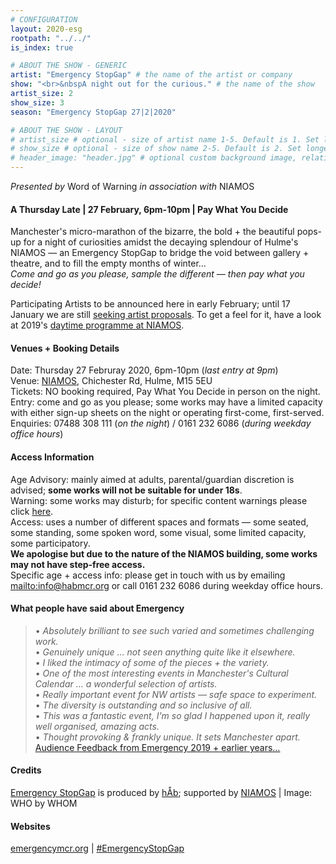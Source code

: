 ```yaml
---
# CONFIGURATION
layout: 2020-esg
rootpath: "../../"
is_index: true

# ABOUT THE SHOW - GENERIC
artist: "Emergency StopGap" # the name of the artist or company
show: "<br>&nbspA night out for the curious." # the name of the show
artist_size: 2
show_size: 3
season: "Emergency StopGap 27|2|2020"

# ABOUT THE SHOW - LAYOUT
# artist_size # optional - size of artist name 1-5. Default is 1. Set longer names to lower values
# show_size # optional - size of show name 2-5. Default is 2. Set longer names to lower values
# header_image: "header.jpg" # optional custom background image, relative to current page
---
```

*Presented by* Word of Warning *in association with* NIAMOS           
         
#### A Thursday Late | 27 February, 6pm-10pm | Pay What You Decide             
Manchester's micro-marathon of the bizarre, the bold + the beautiful pops-up for a night of curiosities amidst the decaying splendour of Hulme's NIAMOS — an Emergency StopGap to bridge the void between gallery + theatre, and to fill the empty months of winter…<br>*Come and go as you please, sample the different — then pay what you decide!*            
             
Participating Artists to be announced here in early February; until 17 January we are still [seeking artist proposals](/hab/emergency). To get a feel for it, have a look at 2019's [daytime programme at NIAMOS](/archive/2019-emergency/daytime).         
         
#### Venues + Booking Details         
Date: Thursday 27 Februray 2020, 6pm-10pm (*last entry at 9pm*)           
Venue: <a href="http://www.niamos.space" target="_blank">NIAMOS</a>, Chichester Rd, Hulme, M15 5EU        
Tickets: NO booking required, Pay What You Decide in person on the night.<br>Entry: come and go as you please; some works may have a limited capacity with either sign-up sheets on the night or operating first-come, first-served.       
Enquiries: 07488 308 111 (*on the night*) / 0161 232 6086 (*during weekday office hours*)          
         
#### Access Information       
Age Advisory: mainly aimed at adults, parental/guardian discretion is advised; **some works will not be suitable for under 18s**.<br>Warning: some works may disturb; for specific content warnings please click [here](/warnings).<br>Access: uses a number of different spaces and formats — some seated, some standing, some spoken word, some visual, some limited capacity, some participatory.<br>**We apologise but due to the nature of the NIAMOS building, some works may not have step-free access.**<br>Specific age + access info: please get in touch with us by emailing <mailto:info@habmcr.org> or call 0161 232 6086 during weekday office hours.        
            
#### What people have said about Emergency         
>• *Absolutely brilliant to see such varied and sometimes challenging work.*<br>• *Genuinely unique … not seen anything quite like it elsewhere.*<br>• *I liked the intimacy of some of the pieces + the variety.*<br>• *One of the most interesting events in Manchester's Cultural Calendar … a wonderful selection of artists.*<br>• *Really important event for NW artists — safe space to experiment.*<br>• *The diversity is outstanding and so inclusive of all.*<br>• *This was a fantastic event, I'm so glad I happened upon it, really well organised, amazing acts.*<br>• *Thought provoking & frankly unique. It sets Manchester apart.*<br>[Audience Feedback from Emergency 2019 + earlier years…](/archive/2019-emergency)          
         
#### Credits         
[Emergency StopGap](/hab/emergency) is produced by [hÅb](/hab); supported by <a href="http://www.niamos.space" target="_blank">NIAMOS</a> | Image: WHO by WHOM        
                
#### Websites
<a href="http://emergencymcr.org" target="_blank">emergencymcr.org</a> | <a href="http://twitter.com/hashtag/EmergencyStopGap" target="_blank">#EmergencyStopGap</a>
